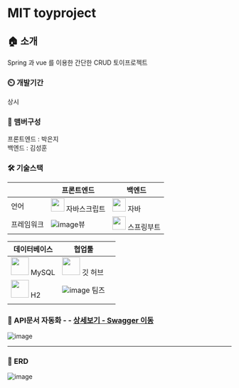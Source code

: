 # MIT toyproject

## 🏠 소개
Spring 과 vue 를 이용한 간단한 CRUD 토이프로젝트

###  ⏲️ 개발기간
상시

### 🧙 맴버구성   

프론트엔드 : 박은지   
백엔드 : 김성훈    

### 🛠 기술스택
||프론트엔드|백엔드|
|---|---|---|
|언어|<img src="https://static.codenary.co.kr/framework_logo/javascript.png" width="30"> 자바스크립트|<img src="https://static.codenary.co.kr/framework_logo/java.png" width="30"> 자바
|프레임워크|![image](https://user-images.githubusercontent.com/100108789/157607246-51fa4b56-5a50-4038-b4cb-298dd05ef445.png)뷰|<img src="https://static.codenary.co.kr/framework_logo/springboot.png" width="30"> 스프링부트

|데이터베이스|협업툴||
|---|---|---|
|<img src="https://static.codenary.co.kr/framework_logo/mysql.png" width="40"> MySQL|<img src="https://static.codenary.co.kr/framework_logo/github.png" width="40"> 깃 허브||
|<img src="https://img1.daumcdn.net/thumb/R1280x0/?scode=mtistory2&fname=https%3A%2F%2Fblog.kakaocdn.net%2Fdn%2FKC7de%2FbtqzYU6vFEU%2FfJuhaPvy1FSzFWNSbNw391%2Fimg.png" width="40"> H2|![image](https://user-images.githubusercontent.com/100108789/157607800-a42686ca-b3a6-4d48-8c2e-5ec039ec991c.png) 팀즈
||

### 📌 API문서 자동화 - - <a href="http://172.16.28.167:8084/swagger.ui.html" > 상세보기 - Swagger 이동 </a>
![image](https://user-images.githubusercontent.com/100108789/157607941-7fb38de2-2d96-46bc-aa90-747871b19584.png)

---

### 📌 ERD
![image](https://user-images.githubusercontent.com/100108789/157049391-0c300849-a6ab-4d03-9fd6-8c148f742f79.png)
